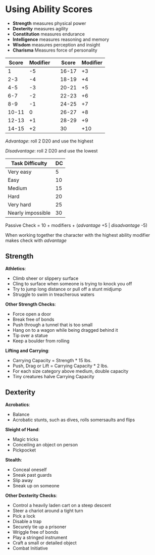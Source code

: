 # Using Ability Scores

- **Strength** measures physical power
- **Dexterity** measures agility
- **Constitution** measures endurance
- **Intelligence** measures reasoning and memory
- **Wisdom** measures perception and insight
- **Charisma** Measures force of personality

| Score 	| Modifier 	|   	| Score 	| Modifier 	|
|-------	|----------	|---	|-------	|----------	|
| 1     	| -5       	|   	| 16-17 	| +3       	|
| 2-3   	| -4       	|   	| 18-19 	| +4       	|
| 4-5   	| -3       	|   	| 20-21 	| +5       	|
| 6-7   	| -2       	|   	| 22-23 	| +6       	|
| 8-9   	| -1       	|   	| 24-25 	| +7       	|
| 10-11 	| 0        	|   	| 26-27 	| +8       	|
| 12-13 	| +1       	|   	| 28-29 	| +9       	|
| 14-15 	| +2       	|   	| 30    	| +10      	|

*Advantage*: roll 2 D20 and use the highest

*Disadvantage*: roll 2 D20 and use the lowest

| Task Difficulty   	| DC 	|
|-------------------	|----	|
| Very easy         	| 5  	|
| Easy              	| 10 	|
| Medium            	| 15 	|
| Hard              	| 20 	|
| Very hard         	| 25 	|
| Nearly impossible 	| 30 	|

Passive Check = 10 + modifiers + (*advantage* +5 | *disadvantage* -5)

When working together the character with the highest ability modifier makes check with *advantage*


## Strength
**Athletics**:
- Climb sheer or slippery surface
- Cling to surface when someone is trying to knock you off
- Try to jump long distance or pull off a stunt midjump
- Struggle to swim in treacherous waters

**Other Strength Checks**:
- Force open a door
- Break free of bonds
- Push through a tunnel that is too small
- Hang on to a wagon while being dragged behind it
- Tip over a statue
- Keep a boulder from rolling

**Lifting and Carrying**:
- Carrying Capacity = Strength * 15 lbs.
- Push, Drag or Lift = Carrying Capacity * 2 lbs.
- For each size category above medium, double capacity
- Tiny creatures halve Carrying Capacity

## Dexterity
**Acrobatics**:
- Balance
- Acrobatic stunts, such as dives, rolls somersaults and flips

**Sleight of Hand**:
- Magic tricks
- Conceiling an object on person
- Pickpocket

**Stealth**:
- Conceal oneself
- Sneak past guards
- Slip away
- Sneak up on someone

**Other Dexterity Checks**:
- Control a heavily laden cart on a steep descent
- Steer a chariot around a tight turn
- Pick a lock
- Disable a trap
- Securely tie up a prisoner
- Wriggle free of bonds
- Play a stringed instrument
- Craft a small or detailed object
- Combat Initiative


